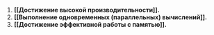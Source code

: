 

1. **[[Достижение высокой производительности]].**
2. **[[Выполнение одновременных (параллельных) вычислений]].**
3. **[[Достижение эффективной работы с памятью]].**


